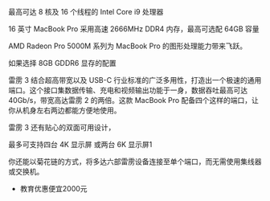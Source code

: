 

最高可达 8 核及 16 个线程的 Intel Core i9 处理器

16 英寸 MacBook Pro 采用高速 2666MHz DDR4 内存，最高可选配 64GB 容量

AMD Radeon Pro 5000M 系列为 MacBook Pro 的图形处理能力带来飞跃。

如果选择 8GB GDDR6 显存的配置

雷雳 3 结合超高带宽以及 USB-C 行业标准的广泛多用性，打造出一个极速的通用端口。这个接口集数据传输、充电和视频输出功能于一身，数据吞吐最高可达 40Gb/s，带宽高达雷雳 2 的两倍。这款 MacBook Pro 配备四个这样的端口，让你从机身左右两边都能方便地使用。


雷雳 3 还有贴心的双面可用设计，

最多可支持四台 4K 显示屏
或两台 6K 显示屏1

你还能以菊花链的方式，将多达六部雷雳设备连接至单个端口，而无需使用集线器或交换机。


- 教育优惠便宜2000元
